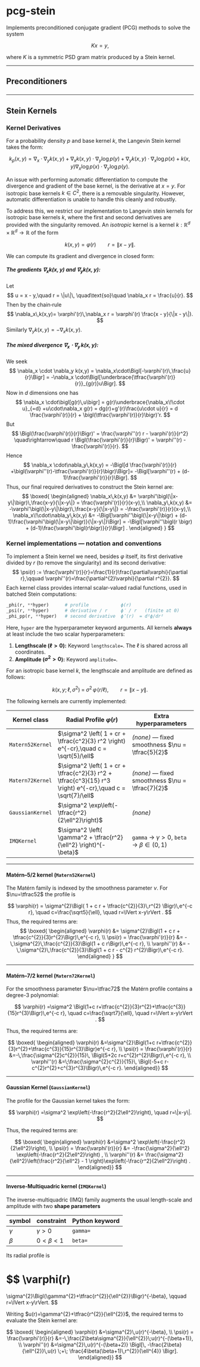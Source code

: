 # pcg-stein

Implements preconditioned conjugate gradient (PCG) methods to solve the system

$$ K x = y, $$

where $K$ is a symmetric PSD gram matrix produced by a Stein kernel.


---

## Preconditioners

### 


---

## Stein Kernels

### Kernel Derivatives

For a probability density $p$ and base kernel $k$, the Langevin Stein kernel takes the form:

$$ k_p(x,y) = \nabla_x \cdot \nabla_y k(x,y) + \nabla_x k(x,y) \cdot \nabla_y \log p(y) + \nabla_y k(x,y) \cdot \nabla_x \log p(x) + k(x,y) \nabla_x \log p(x) \cdot \nabla_y \log p(y). $$

An issue with performing automatic differentiation to compute the divergence and gradient of the base kernel, is the derivative at $x=y$. For isotropic base kernels $k \in C^2$, there is a removable singularity. However, automatic differentiation is unable to handle this cleanly and robustly. 

To address this, we restrict our implementation to Langevin stein kernels for isotropic base kernels $k$, where the first and second derivatives are provided with the singularity removed. An *isotropic* kernel is a kernel $k:\mathbb{R}^d\times \mathbb{R}^d \rightarrow \mathbb{R}$ of the form

$$
k(x,y)=\varphi\bigl(r\bigr) \qquad r = \|x - y\|.  
$$

We can compute its gradient and divergence in closed form:

##### The gradients $\nabla_x k(x,y)$ and $\nabla_y k(x,y)$:
   Let
   $$
     u = x - y,\quad r = \|u\|\, \quad\text{so}\quad \nabla_x r = \frac{u}{r}.
   $$
   Then by the chain‐rule
   $$
     \nabla_x\,k(x,y)= \varphi'(r)\,\nabla_x r = \varphi'(r) \frac{x - y}{\|x - y\|}.
   $$
   Similarly $\nabla_y k(x,y) = -\nabla_x k(x,y)$.

##### The mixed divergence $\nabla_x\cdot\nabla_y\,k(x,y)$:
   We seek
   $$
     \nabla_x \cdot \nabla_y k(x,y) =  \nabla_x\cdot\Bigl[-\varphi'(r)\,\frac{u}{r}\Bigr] = -\nabla_x \cdot\Bigl[\underbrace{\tfrac{\varphi'(r)}{r}}_{g(r)}u\Bigr].
   $$
   Now in $d$ dimensions one has
   $$
     \nabla_x \cdot\bigl[g(r)\,u\bigr] = g(r)\underbrace{\nabla_x\!\cdot u}_{=d} +u\cdot\nabla_x g(r) = dg(r)+g'(r)\frac{u\cdot u}{r}
     = d \frac{\varphi'(r)}{r} + \bigl(\tfrac{\varphi'(r)}{r}\bigr)'r.
   $$
   But
   $$
     \Bigl(\frac{\varphi'(r)}{r}\Bigr)' = \frac{\varphi''(r) r - \varphi'(r)}{r^2} \quad\rightarrow\quad r \Bigl(\frac{\varphi'(r)}{r}\Bigr)' = \varphi''(r) - \frac{\varphi'(r)}{r}.
   $$
   Hence
   $$
     \nabla_x \cdot\nabla_y\,k(x,y) = -\Bigl[d \frac{\varphi'(r)}{r} +\bigl(\varphi''(r)-\tfrac{\varphi'(r)}{r}\bigr)\Bigr]= -\Bigl[\varphi''(r) + (d-1)\frac{\varphi'(r)}{r}\Bigr].
   $$
Thus, our final required derivatives to construct the Stein kernel are:
$$
\boxed{
\begin{aligned}
\nabla_x\,k(x,y) 
&= \varphi'\bigl(\|x-y\|\bigr)\,\frac{x-y}{\|x-y\|} = \frac{\varphi'(r)}{r}(x-y),\\
\nabla_y\,k(x,y) 
&= -\varphi'\bigl(\|x-y\|\bigr)\,\frac{x-y}{\|x-y\|} = -\frac{\varphi'(r)}{r}(x-y),\\
\nabla_x\!\cdot\nabla_y\,k(x,y)
&= -\Bigl[\varphi''\bigl(\|x-y\|\bigr)
         + (d-1)\frac{\varphi'\bigl(\|x-y\|\bigr)}{\|x-y\|}\Bigr] = -\Bigl[\varphi''\bigl(r \bigr)
         + (d-1)\frac{\varphi'\bigl(r\bigr)}{r}\Bigr] .
\end{aligned}
}
$$

### Kernel implementations — notation and conventions

To implement a Stein kernel we need, besides $\varphi$ itself, its first
derivative divided by $r$ (to remove the singularity) and its second derivative:
$$
\psi(r) := \frac{\varphi'(r)}{r}=\frac{1}{r}\frac{\partial\varphi}{\partial r},\qquad
\varphi''(r)=\frac{\partial^{2}\varphi}{\partial r^{2}}.
$$
Each kernel class provides internal scalar-valued radial functions, used in batched Stein computations:

```python
_phi(r, **hyper)      # profile            ϕ(r)
_psi(r, **hyper)      # derivative / r     ϕ′ / r   (finite at 0)
_phi_pp(r, **hyper)   # second derivative  ϕ″(r)  = d²ϕ/dr²
```

Here, `hyper` are the hyperparameter keyword arguments. All kernels **always** at least include the two scalar hyperparameters:

1. **Lengthscale ($\ell > 0$):** Keyword `lengthscale=`. The $\ell$ is shared across all coordinates.
2. **Amplitude ($\sigma^2 > 0$):** Keyword `amplitude=`. 

For an isotropic base kernel $k$, the lengthscale and amplitude are defined as follows:

$$
k(x,y;\,\ell,\sigma^{2}) \;=\;
\sigma^{2}\,\varphi\!\bigl(r/\ell\bigr),\qquad
r=\lVert x-y\rVert.
$$

The following kernels are currently implemented:

| **Kernel class** | **Radial Profile** $\varphi(r)$                                                                             | **Extra hyperparameters**                          |
| ---------------- | ----------------------------------------------------------------------------------------------------------- | -------------------------------------------------- |
| `Matern52Kernel` | $\sigma^2 \left( 1 + cr + \tfrac{c^2}{3} r^2 \right) e^{-cr},\quad c = \sqrt{5}/\ell$                       | *(none)* — fixed smoothness $\nu = \tfrac{5}{2}$   |
| `Matern72Kernel` | $\sigma^2 \left( 1 + cr + \tfrac{c^2}{3} r^2 + \tfrac{c^3}{15} r^3 \right) e^{-cr},\quad c = \sqrt{7}/\ell$ | *(none)* — fixed smoothness $\nu = \tfrac{7}{2}$   |
| `GaussianKernel` | $\sigma^2 \exp\left(-\tfrac{r^2}{2\ell^2}\right)$                                                           | *(none)*                                           |
| `IMQKernel`      | $\sigma^2 \left( \gamma^2 + \tfrac{r^2}{\ell^2} \right)^{-\beta}$                                           | `gamma` → $\gamma > 0$, `beta` → $\beta \in (0,1)$ |


---

#### Matérn–$5/2$ kernel (`Matern52Kernel`)

The Matérn family is indexed by the smoothness parameter $\nu$.
For $\nu=\tfrac52$ the profile is

$$
\varphi(r) = \sigma^{2}\Bigl( 1 + c r + \tfrac{c^{2}}{3}\,r^{2} \Bigr)\,e^{-c r},
\quad
c=\frac{\sqrt5}{\ell}, \quad  r=\lVert x-y\rVert .
$$
Thus, the required terms are:
$$
\boxed{
\begin{aligned}
\varphi(r)   &= \sigma^{2}\Bigl(1 + c r + \tfrac{c^{2}}{3}r^{2}\Bigr)\,e^{-c r}, \\
\psi(r) = \frac{\varphi'(r)}{r}  &= -\,\sigma^{2}\,\frac{c^{2}}{3}\Bigl(1 + c r\Bigr)\,e^{-c r}, \\
\varphi''(r) &= -\,\sigma^{2}\,\frac{c^{2}}{3}\Bigl(1 + c r - c^{2} r^{2}\Bigr)\,e^{-c r}.
\end{aligned}
}
$$


---

#### Matérn–$7/2$ kernel (`Matern72Kernel`)

For the smoothness parameter $\nu=\tfrac72$ the Matérn profile contains a degree-3 polynomial:

$$
\varphi(r)
=\sigma^2 \Bigl(1+c r+\tfrac{c^{2}}{3}r^{2}+\tfrac{c^{3}}{15}r^{3}\Bigr)\,e^{-c r},
\quad
c=\frac{\sqrt7}{\ell}, \quad  r=\lVert x-y\rVert .
$$

Thus, the required terms are:

$$
\boxed{
\begin{aligned}
\varphi(r)
  &=\sigma^{2}\Bigl(1+c r+\tfrac{c^{2}}{3}r^{2}+\tfrac{c^{3}}{15}r^{3}\Bigr)e^{-c r}, \\
\psi(r) = \frac{\varphi'(r)}{r}
  &=-\,\frac{\sigma^{2}c^{2}}{15}\,
      \Bigl(5+2c r+c^{2}r^{2}\Bigr)\,e^{-c r}, \\
\varphi''(r)
  &=\;\frac{\sigma^{2}c^{2}}{15}\,
      \Bigl(-5+c r-c^{2}r^{2}+c^{3}r^{3}\Bigr)\,e^{-c r}.
\end{aligned}}
$$

---

#### Gaussian Kernel (`GaussianKernel`)

The profile for the Gaussian kernel takes the form:

$$
\varphi(r)
=\sigma^2 \exp\left(-\frac{r^2}{2\ell^2}\right), \quad r=\|x-y\|.
$$

Thus, the required terms are:

$$
\boxed{
\begin{aligned}
\varphi(r)
  &=\sigma^2 \exp\left(-\frac{r^2}{2\ell^2}\right), \\ 
\psi(r) = \frac{\varphi'(r)}{r}
  &= -\frac{\sigma^2}{\ell^2} \exp\left(-\frac{r^2}{2\ell^2}\right) , \\
\varphi''(r)
  &= \frac{\sigma^2}{\ell^2}\left(\frac{r^2}{\ell^2} - 1 \right)\exp\left(-\frac{r^2}{2\ell^2}\right) .
\end{aligned}}
$$

---
#### Inverse-Multiquadric kernel (`IMQKernel`)

The inverse-multiquadric (IMQ) family augments the usual length-scale
and amplitude with two **shape parameters**

| symbol   | constraint  | Python keyword |
| -------- | ----------- | -------------- |
| $\gamma$ | $\gamma>0$  | `gamma=`       |
| $\beta$  | $0<\beta<1$ | `beta=`        |

Its radial profile is

$$
\varphi(r)
=
\sigma^{2}\Bigl(\gamma^{2}+\tfrac{r^{2}}{\ell^{2}}\Bigr)^{-\beta},
\qquad r=\lVert x-y\rVert.
$$

Writing $u(r)=\gamma^{2}+\tfrac{r^{2}}{\ell^{2}}$, the required terms to evaluate the Stein kernel are:

$$
\boxed{
\begin{aligned}
\varphi(r)
&=\sigma^{2}\,u(r)^{-\beta}, \\
\psi(r) = \frac{\varphi'(r)}{r}
&=-\,\frac{2\beta\sigma^{2}}{\ell^{2}}\;u(r)^{-(\beta+1)}, \\
\varphi''(r)
&=\sigma^{2}\,u(r)^{-(\beta+2)}
  \Bigl[\,
     -\frac{2\beta}{\ell^{2}}\,u(r)
     \;+\;
     \frac{4\beta(\beta+1)\,r^{2}}{\ell^{4}}
  \Bigr].
\end{aligned}}
$$
